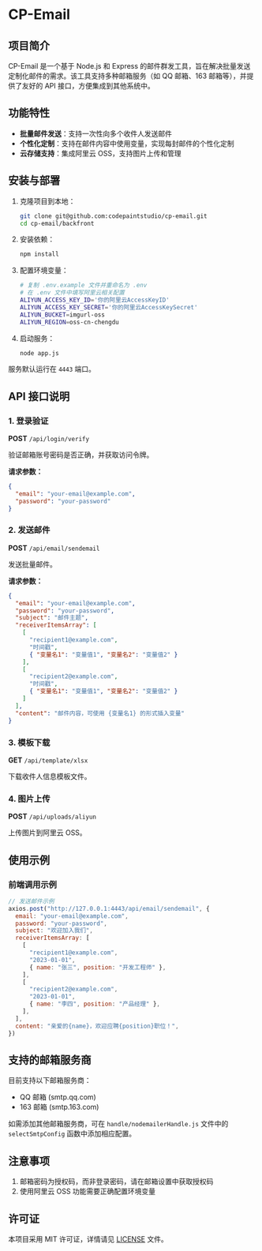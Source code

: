 # CP-Email

## 项目简介

CP-Email 是一个基于 Node.js 和 Express 的邮件群发工具，旨在解决批量发送定制化邮件的需求。该工具支持多种邮箱服务（如 QQ 邮箱、163 邮箱等），并提供了友好的 API 接口，方便集成到其他系统中。

## 功能特性

- **批量邮件发送**：支持一次性向多个收件人发送邮件
- **个性化定制**：支持在邮件内容中使用变量，实现每封邮件的个性化定制
- **云存储支持**：集成阿里云 OSS，支持图片上传和管理

## 安装与部署

1. 克隆项目到本地：

   ```bash
   git clone git@github.com:codepaintstudio/cp-email.git
   cd cp-email/backfront
   ```

2. 安装依赖：

   ```bash
   npm install
   ```

3. 配置环境变量：

   ```bash
   # 复制 .env.example 文件并重命名为 .env
   # 在 .env 文件中填写阿里云相关配置
   ALIYUN_ACCESS_KEY_ID='你的阿里云AccessKeyID'
   ALIYUN_ACCESS_KEY_SECRET='你的阿里云AccessKeySecret'
   ALIYUN_BUCKET=imgurl-oss
   ALIYUN_REGION=oss-cn-chengdu
   ```

4. 启动服务：
   ```bash
   node app.js
   ```

服务默认运行在 `4443` 端口。

## API 接口说明

### 1. 登录验证

**POST** `/api/login/verify`

验证邮箱账号密码是否正确，并获取访问令牌。

**请求参数：**

```json
{
  "email": "your-email@example.com",
  "password": "your-password"
}
```

### 2. 发送邮件

**POST** `/api/email/sendemail`

发送批量邮件。

**请求参数：**

```json
{
  "email": "your-email@example.com",
  "password": "your-password",
  "subject": "邮件主题",
  "receiverItemsArray": [
    [
      "recipient1@example.com",
      "时间戳",
      { "变量名1": "变量值1", "变量名2": "变量值2" }
    ],
    [
      "recipient2@example.com",
      "时间戳",
      { "变量名1": "变量值1", "变量名2": "变量值2" }
    ]
  ],
  "content": "邮件内容，可使用 {变量名1} 的形式插入变量"
}
```

### 3. 模板下载

**GET** `/api/template/xlsx`

下载收件人信息模板文件。

### 4. 图片上传

**POST** `/api/uploads/aliyun`

上传图片到阿里云 OSS。

## 使用示例

### 前端调用示例

```javascript
// 发送邮件示例
axios.post("http://127.0.0.1:4443/api/email/sendemail", {
  email: "your-email@example.com",
  password: "your-password",
  subject: "欢迎加入我们",
  receiverItemsArray: [
    [
      "recipient1@example.com",
      "2023-01-01",
      { name: "张三", position: "开发工程师" },
    ],
    [
      "recipient2@example.com",
      "2023-01-01",
      { name: "李四", position: "产品经理" },
    ],
  ],
  content: "亲爱的{name}，欢迎应聘{position}职位！",
})
```

## 支持的邮箱服务商

目前支持以下邮箱服务商：

- QQ 邮箱 (smtp.qq.com)
- 163 邮箱 (smtp.163.com)

如需添加其他邮箱服务商，可在 `handle/nodemailerHandle.js` 文件中的 `selectSmtpConfig` 函数中添加相应配置。

## 注意事项

1. 邮箱密码为授权码，而非登录密码，请在邮箱设置中获取授权码
3. 使用阿里云 OSS 功能需要正确配置环境变量

## 许可证

本项目采用 MIT 许可证，详情请见 [LICENSE](LICENSE) 文件。
